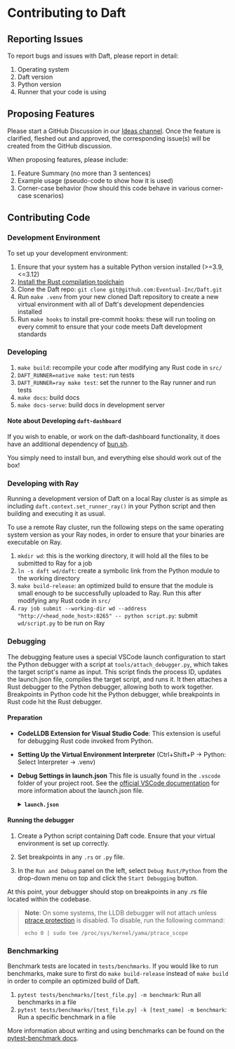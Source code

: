 # Contributing to Daft

## Reporting Issues

To report bugs and issues with Daft, please report in detail:

1. Operating system
2. Daft version
3. Python version
4. Runner that your code is using

## Proposing Features

Please start a GitHub Discussion in our [Ideas channel](https://github.com/Eventual-Inc/Daft/discussions/categories/ideas). Once the feature is clarified, fleshed out and approved, the corresponding issue(s) will be created from the GitHub discussion.

When proposing features, please include:

1. Feature Summary (no more than 3 sentences)
2. Example usage (pseudo-code to show how it is used)
3. Corner-case behavior (how should this code behave in various corner-case scenarios)

## Contributing Code

### Development Environment

To set up your development environment:

1. Ensure that your system has a suitable Python version installed (>=3.9, <=3.12)
2. [Install the Rust compilation toolchain](https://www.rust-lang.org/tools/install)
3. Clone the Daft repo: `git clone git@github.com:Eventual-Inc/Daft.git`
4. Run `make .venv` from your new cloned Daft repository to create a new virtual environment with all of Daft's development dependencies installed
5. Run `make hooks` to install pre-commit hooks: these will run tooling on every commit to ensure that your code meets Daft development standards

### Developing

1. `make build`: recompile your code after modifying any Rust code in `src/`
2. `DAFT_RUNNER=native make test`: run tests
3. `DAFT_RUNNER=ray make test`: set the runner to the Ray runner and run tests
4. `make docs`: build docs
5. `make docs-serve`: build docs in development server

#### Note about Developing `daft-dashboard`

If you wish to enable, or work on the daft-dashboard functionality, it does have an additional dependency of [bun.sh](https://bun.sh/).

You simply need to install bun,  and everything else should work out of the box!


### Developing with Ray

Running a development version of Daft on a local Ray cluster is as simple as including `daft.context.set_runner_ray()` in your Python script and then building and executing it as usual.

To use a remote Ray cluster, run the following steps on the same operating system version as your Ray nodes, in order to ensure that your binaries are executable on Ray.

1. `mkdir wd`: this is the working directory, it will hold all the files to be submitted to Ray for a job
2. `ln -s daft wd/daft`: create a symbolic link from the Python module to the working directory
3. `make build-release`: an optimized build to ensure that the module is small enough to be successfully uploaded to Ray. Run this after modifying any Rust code in `src/`
4. `ray job submit --working-dir wd --address "http://<head_node_host>:8265" -- python script.py`: submit `wd/script.py` to be run on Ray

### Debugging

The debugging feature uses a special VSCode launch configuration to start the Python debugger with a script at `tools/attach_debugger.py`, which takes the target script's name as input. This script finds the process ID, updates the launch.json file, compiles the target script, and runs it. It then attaches a Rust debugger to the Python debugger, allowing both to work together. Breakpoints in Python code hit the Python debugger, while breakpoints in Rust code hit the Rust debugger.

#### Preparation

- **CodeLLDB Extension for Visual Studio Code**:
This extension is useful for debugging Rust code invoked from Python.

- **Setting Up the Virtual Environment Interpreter**
(Ctrl+Shift+P -> Python: Select Interpreter -> .venv)

- **Debug Settings in launch.json**
This file is usually found in the `.vscode` folder of your project root. See the [official VSCode documentation](https://code.visualstudio.com/docs/editor/debugging#_launch-configurations) for more information about the launch.json file.
    <details><summary><code><b>launch.json</b></code></summary>

    ```json
    {
        "configurations": [
            {
                "name": "Debug Rust/Python",
                "type": "debugpy",
                "request": "launch",
                "program": "${workspaceFolder}/tools/attach_debugger.py",
                "args": [
                    "${file}"
                ],
                "console": "internalConsole",
                "serverReadyAction": {
                    "pattern": "pID = ([0-9]+)",
                    "action": "startDebugging",
                    "name": "Rust LLDB"
                }
            },
            {
                "name": "Rust LLDB",
                "pid": "0",
                "type": "lldb",
                "request": "attach",
                "program": "${command:python.interpreterPath}",
                "stopOnEntry": false,
                "sourceLanguages": [
                    "rust"
                ],
                "presentation": {
                    "hidden": true
                }
            }
        ]
    }
    ```

    </details>

#### Running the debugger

1. Create a Python script containing Daft code. Ensure that your virtual environment is set up correctly.

2. Set breakpoints in any `.rs` or `.py` file.

3. In the `Run and Debug` panel on the left, select `Debug Rust/Python` from the drop-down menu on top and click the `Start Debugging` button.

At this point, your debugger should stop on breakpoints in any .rs file located within the codebase.

> **Note**:
> On some systems, the LLDB debugger will not attach unless [ptrace protection](https://linux-audit.com/protect-ptrace-processes-kernel-yama-ptrace_scope) is disabled.
To disable, run the following command:
> ```shell
> echo 0 | sudo tee /proc/sys/kernel/yama/ptrace_scope
> ```

### Benchmarking

Benchmark tests are located in `tests/benchmarks`. If you would like to run benchmarks, make sure to first do `make build-release` instead of `make build` in order to compile an optimized build of Daft.

1. `pytest tests/benchmarks/[test_file.py] -m benchmark`: Run all benchmarks in a file
2. `pytest tests/benchmarks/[test_file.py] -k [test_name] -m benchmark`: Run a specific benchmark in a file

More information about writing and using benchmarks can be found on the [pytest-benchmark docs](https://pytest-benchmark.readthedocs.io/en/latest/).
